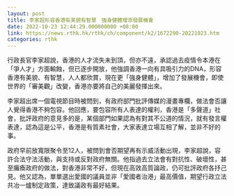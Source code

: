 ```yaml
---
layout: post
title: 李家超形容香港有美貌有智慧　強身健體增添發展機會
date: 2022-10-23 12:44:29.000000000 +08:00
link: https://news.rthk.hk/rthk/ch/component/k2/1672290-20221023.htm
categories: rthk
---
```


行政長官李家超說，香港的人才流失未到頂，但亦不遠，承認過去疫情令本港在「爭人才」方面輸蝕，但已逐步開放，他強調香港一向有具吸引力的DNA，形容香港有美貌、有智慧，人人都欣賞，現在更「強身健體」，增加了發展機會，即使世界的「審美觀」改變，香港亦要將自己的美麗發揮出來。

李家超出席一個電視節目時被問到，有政府部門批評傳媒的漫畫專欄，做法會否讓人覺得香港不夠包容。他回應，要包容所有人表達的權利，香港是「多聲道」社會，批評政府的意見多的是，某個部門如果認為有對其不公道的情況，就有發言權表達，認為這是公平，香港是有質素社會，大家表達立場互相了解，並非不好的事。

政府早前放寬限聚令至12人，被問到會否期望再有示威活動出現，李家超說，容許合法守法活動，與支持或反對政府無關。他指過去立法會有對抗性、破壞性，甚至癱瘓政府的做法，對香港非常不好，但現在高效高質論政，仍可批評政府各抒己見。他又認為，單單選出愛國的議員並非「愛國者治港」最高價值，期望行政立法共冶一爐制定政策，達致議政有最好結果。
